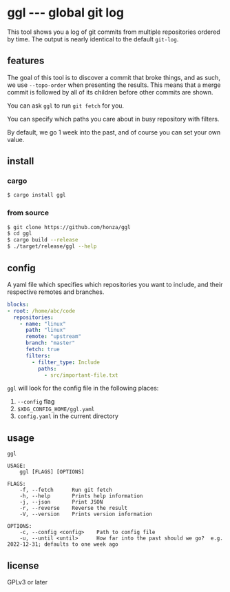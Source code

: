 ggl --- global git log
======================

This tool shows you a log of git commits from multiple repositories ordered by
time.  The output is nearly identical to the default `git-log`.

features
--------

The goal of this tool is to discover a commit that broke things, and as such, we
use `--topo-order` when presenting the results.  This means that a merge commit
is followed by all of its children before other commits are shown.

You can ask `ggl` to run `git fetch` for you.

You can specify which paths you care about in busy repository with filters.

By default, we go 1 week into the past, and of course you can set your own
value.

install
-------

### cargo

``` sh
$ cargo install ggl
```

### from source

``` sh
$ git clone https://github.com/honza/ggl
$ cd ggl
$ cargo build --release
$ ./target/release/ggl --help
```

config
------

A yaml file which specifies which repositories you want to include, and their
respective remotes and branches.

``` yaml
blocks:
- root: /home/abc/code
  repositories:
    - name: "linux"
      path: "linux"
      remote: "upstream"
      branch: "master"
      fetch: true
      filters:
        - filter_type: Include
          paths:
            - src/important-file.txt
```

`ggl` will look for the config file in the following places:

1.  `--config` flag
2.  `$XDG_CONFIG_HOME/ggl.yaml`
3.  `config.yaml` in the current directory

usage
-----

```
ggl

USAGE:
    ggl [FLAGS] [OPTIONS]

FLAGS:
    -f, --fetch      Run git fetch
    -h, --help       Prints help information
    -j, --json       Print JSON
    -r, --reverse    Reverse the result
    -V, --version    Prints version information

OPTIONS:
    -c, --config <config>    Path to config file
    -u, --until <until>      How far into the past should we go?  e.g. 2022-12-31; defaults to one week ago
```

license
-------

GPLv3 or later
